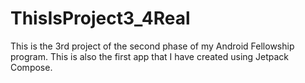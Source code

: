 # ThisIsProject3_4Real
This is the 3rd project of the second phase of my Android Fellowship program. This is also the first app that I have created using Jetpack Compose.
